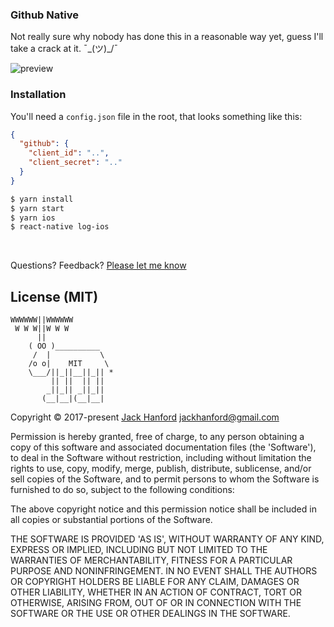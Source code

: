 ### Github Native
Not really sure why nobody has done this in a reasonable way yet, guess I'll take a crack at it. ¯\_(ツ)_/¯

![preview](https://github.com/hanford/github-native/blob/master/preview.gif)


### Installation

You'll need a `config.json` file in the root, that looks something like this:

```json
{
  "github": {
    "client_id": "..",
    "client_secret": ".."
  }
}

```

```sh
$ yarn install
$ yarn start
$ yarn ios
$ react-native log-ios
```

<br />

Questions? Feedback? [Please let me know](https://github.com/hanford/Instachrome/issues/new)

## License (MIT)

```
WWWWWW||WWWWWW
 W W W||W W W
      ||
    ( OO )__________
     /  |           \
    /o o|    MIT     \
    \___/||_||__||_|| *
         || ||  || ||
        _||_|| _||_||
       (__|__|(__|__|
```
Copyright © 2017-present [Jack Hanford](http://jackhanford.com) jackhanford@gmail.com

Permission is hereby granted, free of charge, to any person obtaining a copy of this software and associated documentation files (the 'Software'), to deal in the Software without restriction, including without limitation the rights to use, copy, modify, merge, publish, distribute, sublicense, and/or sell copies of the Software, and to permit persons to whom the Software is furnished to do so, subject to the following conditions:

The above copyright notice and this permission notice shall be included in all copies or substantial portions of the Software.

THE SOFTWARE IS PROVIDED 'AS IS', WITHOUT WARRANTY OF ANY KIND, EXPRESS OR IMPLIED, INCLUDING BUT NOT LIMITED TO THE WARRANTIES OF MERCHANTABILITY, FITNESS FOR A PARTICULAR PURPOSE AND NONINFRINGEMENT. IN NO EVENT SHALL THE AUTHORS OR COPYRIGHT HOLDERS BE LIABLE FOR ANY CLAIM, DAMAGES OR OTHER LIABILITY, WHETHER IN AN ACTION OF CONTRACT, TORT OR OTHERWISE, ARISING FROM, OUT OF OR IN CONNECTION WITH THE SOFTWARE OR THE USE OR OTHER DEALINGS IN THE SOFTWARE.
